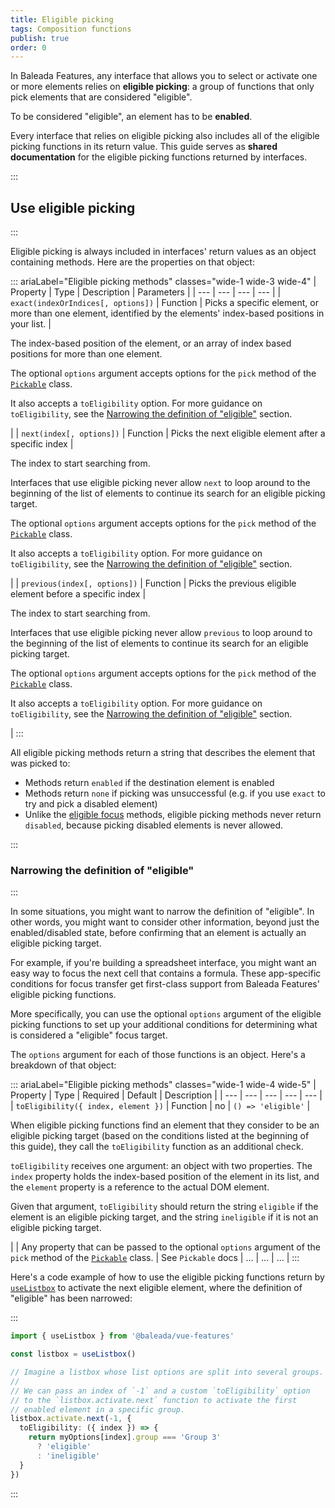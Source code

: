 ```yaml
---
title: Eligible picking
tags: Composition functions
publish: true
order: 0
---
```


In Baleada Features, any interface that allows you to select or activate one or more elements relies on **eligible picking**: a group of functions that only pick elements that are considered "eligible".

To be considered "eligible", an element has to be **enabled**.

Every interface that relies on eligible picking also includes all of the eligible picking functions in its return value. This guide serves as **shared documentation** for the eligible picking functions returned by interfaces.


:::
## Use eligible picking
:::

Eligible picking is always included in interfaces' return values as an object containing methods. Here are the properties on that object:

::: ariaLabel="Eligible picking methods" classes="wide-1 wide-3 wide-4"
| Property | Type | Description | Parameters |
| --- | --- | --- | --- |
| `exact(indexOrIndices[, options])` | Function | Picks a specific element, or more than one element, identified by the elements' index-based positions in your list. | <p>The index-based position of the element, or an array of index based positions for more than one element.</p><p>The optional `options` argument accepts options for the `pick` method of the [`Pickable`](/docs/logic/classes/Pickable) class.</p><p>It also accepts a `toEligibility` option. For more guidance on `toEligibility`, see the [Narrowing the definition of "eligible"](#narrowing-the-definition-of-eligible) section.</p> |
| `next(index[, options])` | Function | Picks the next eligible element after a specific index | <p>The index to start searching from.</p><p>Interfaces that use eligible picking never allow `next` to loop around to the beginning of the list of elements to continue its search for an eligible picking target.</p><p>The optional `options` argument accepts options for the `pick` method of the [`Pickable`](/docs/logic/classes/Pickable) class.</p><p>It also accepts a `toEligibility` option. For more guidance on `toEligibility`, see the [Narrowing the definition of "eligible"](#narrowing-the-definition-of-eligible) section.</p> |
| `previous(index[, options])` | Function | Picks the previous eligible element before a specific index | <p>The index to start searching from.</p><p>Interfaces that use eligible picking never allow `previous` to loop around to the beginning of the list of elements to continue its search for an eligible picking target.</p><p>The optional `options` argument accepts options for the `pick` method of the [`Pickable`](/docs/logic/classes/Pickable) class.</p><p>It also accepts a `toEligibility` option. For more guidance on `toEligibility`, see the [Narrowing the definition of "eligible"](#narrowing-the-definition-of-eligible) section.</p> |
:::

All eligible picking methods return a string that describes the element that was picked to:
- Methods return `enabled` if the destination element is enabled
- Methods return `none` if picking was unsuccessful (e.g. if you use `exact` to try and pick a disabled element)
- Unlike the [eligible focus](/docs/features/shared/eligible-focus) methods, eligible picking methods never return `disabled`, because picking disabled elements is never allowed.


:::
### Narrowing the definition of "eligible" 
:::

In some situations, you might want to narrow the definition of "eligible". In other words, you might want to consider other information, beyond just the enabled/disabled state, before confirming that an element is actually an eligible picking target.

For example, if you're building a spreadsheet interface, you might want an easy way to focus the next cell that contains a formula. These app-specific conditions for focus transfer get first-class support from Baleada Features' eligible picking functions.

More specifically, you can use the optional `options` argument of the eligible picking functions to set up your additional conditions for determining what is considered a "eligible" focus target.

The `options` argument for each of those functions is an object. Here's a breakdown of that object:

::: ariaLabel="Eligible picking methods" classes="wide-1 wide-4 wide-5"
| Property | Type | Required | Default | Description |
| --- | --- | --- | --- | --- |
| `toEligibility({ index, element })` | Function | no | `() => 'eligible'` | <p>When eligible picking functions find an element that they consider to be an eligible picking target (based on the conditions listed at the beginning of this guide), they call the `toEligibility` function as an additional check.</p><p>`toEligibility` receives one argument: an object with two properties. The `index` property holds the index-based position of the element in its list, and the `element` property is a reference to the actual DOM element.</p><p>Given that argument, `toEligibility` should return the string `eligible` if the element is an eligible picking target, and the string `ineligible` if it is not an eligible picking target.</p> |
| Any property that can be passed to the optional `options` argument of the `pick` method of the [`Pickable`](/docs/logic/classes/Pickable) class. | See `Pickable` docs | ... | ... | ... |
:::

Here's a code example of how to use the eligible picking functions return by [`useListbox`](/docs/features/interfaces/listbox) to activate the next eligible element, where the definition of "eligible" has been narrowed:

:::
```ts
import { useListbox } from '@baleada/vue-features'

const listbox = useListbox()

// Imagine a listbox whose list options are split into several groups.
//
// We can pass an index of `-1` and a custom `toEligibility` option
// to the `listbox.activate.next` function to activate the first
// enabled element in a specific group.
listbox.activate.next(-1, {
  toEligibility: ({ index }) => {
    return myOptions[index].group === 'Group 3'
      ? 'eligible'
      : 'ineligible'
  }
})
```
:::

